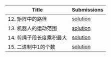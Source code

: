 |Title|Submissions|
|------|------|
|12. 矩阵中的路径|[solution](https://github.com/zybotian/leetcode/blob/master/src/main/java/offer/MatrixSearchWord.java)|
|13. 机器人的运动范围|[solution](https://github.com/zybotian/leetcode/blob/master/src/main/java/offer/RobotRange.java)|
|14. 剪绳子段长度乘积最大|[solution](https://github.com/zybotian/leetcode/blob/master/src/main/java/offer/MaxProductOfLines.java)|
|15. 二进制中1的个数|[solution](https://github.com/zybotian/leetcode/blob/master/src/main/java/offer/NumberOf1bit.java)|